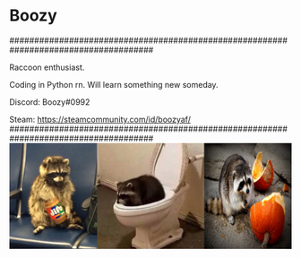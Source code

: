 # Boozy
#####################################################################################

Raccoon enthusiast.

Coding in Python rn. Will learn something new someday.

Discord: Boozy#0992


Steam: https://steamcommunity.com/id/boozyaf/
#####################################################################################
![](showcase.jpg)

